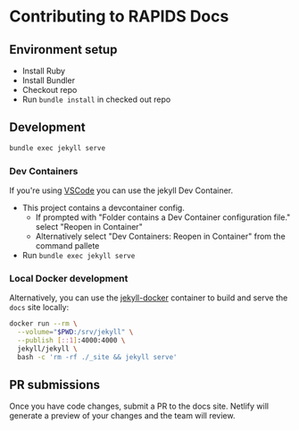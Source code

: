 # Contributing to RAPIDS Docs

## Environment setup

- Install Ruby
- Install Bundler
- Checkout repo
- Run `bundle install` in checked out repo

## Development

```sh
bundle exec jekyll serve
```

### Dev Containers

If you're using [VSCode](https://code.visualstudio.com/) you can use the jekyll Dev Container.

- This project contains a devcontainer config. 
  - If prompted with "Folder contains a Dev Container configuration file." select "Reopen in Container"
  - Alternatively select "Dev Containers: Reopen in Container" from the command pallete
- Run `bundle exec jekyll serve`

### Local Docker development

Alternatively, you can use the [jekyll-docker](https://github.com/envygeeks/jekyll-docker) container to build and serve the `docs` site locally:

```sh
docker run --rm \
  --volume="$PWD:/srv/jekyll" \
  --publish [::1]:4000:4000 \
  jekyll/jekyll \
  bash -c 'rm -rf ./_site && jekyll serve'
```

## PR submissions

Once you have code changes, submit a PR to the docs site. Netlify will generate
a preview of your changes and the team will review.
